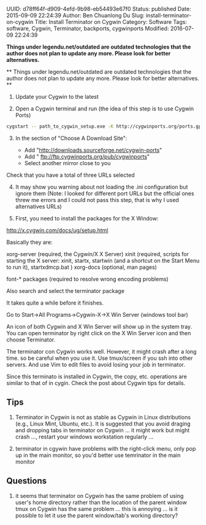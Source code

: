 UUID: d78ff64f-d909-4efd-9b98-eb54493e67f0
Status: published
Date: 2015-09-09 22:24:39
Author: Ben Chuanlong Du
Slug: install-terminator-on-cygwin
Title: Install Terminator on Cygwin
Category: Software
Tags: software, Cygwin, Terminator, backports, cygwinports
Modified: 2016-07-09 22:24:39

**Things under legendu.net/outdated are outdated technologies that the author does not plan to update any more. Please look for better alternatives.**

**
Things under legendu.net/outdated are outdated technologies 
that the author does not plan to update any more. 
Please look for better alternatives.
**



1. Update your Cygwin to the latest

2. Open a Cygwin terminal and run (the idea of this step is to use Cygwin Ports)
```bash
cygstart -- path_to_cygwin_setup.exe -K http://cygwinports.org/ports.gpg
```
3. In the section of "Choose A Download Site":

    - Add "http://downloads.sourceforge.net/cygwin-ports"
    - Add " ftp://ftp.cygwinports.org/pub/cygwinports"
    - Select another mirror close to you

Check that you have a total of three URLs selected

4. It may show you warning about not loading the .ini configuration 
but ignore them 
(Note: I looked for different port URLs but the official ones threw me errors and I could not pass this step, 
that is why I used alternatives URLs)

5. First, you need to install the packages for the X Window:

http://x.cygwin.com/docs/ug/setup.html

Basically they are:

xorg-server (required, the Cygwin/X X Server)
xinit (required, scripts for starting the X server: xinit, startx, startwin (and a shortcut on the Start Menu to run it), startxdmcp.bat )
xorg-docs (optional, man pages)

font-* packages (required to resolve wrong encoding problems)

Also search and select the terminator package

It takes quite a while before it finishes.

Go to Start->All Programs->Cygwin-X->X Win Server (windows tool bar)

An icon of both Cygwin and X Win Server will show up in the system tray.
You can open terminator by right click on the X Win Server icon and then choose Terminator.


The terminator con Cygwin works well. 
However, it might crash after a long time. 
so be careful when you use it. 
Use tmux/screen if you ssh into other servers. 
And use Vim to edit files to avoid losing your job in terminator.

Since this terminato is installed in Cygwin, the copy, etc. operations are similar to that of in cygin. 
Check the post about Cygwin tips for details.


## Tips

1. Terminator in Cygwin is not as stable as Cygwin in Linux distributions (e.g., Linux Mint, Ubuntu, etc.).
It is suggested that you avoid draging and dropping tabs in terminator on Cygwin ... it might work but might crash ..., restart your windows workstation regularly ...

2.  terminator in cgywin have problems with the right-click menu, only pop up in the main monitor, so you'd better use temrinator in the main monitor

## Questions
1. it seems that terminator on Cygwin has the same problem of using user's home directory 
rather than the location of the parent window
tmux on Cygwin has the same problem ...
this is annoying ...
is it possible to let it use the parent window/tab's working directory?
